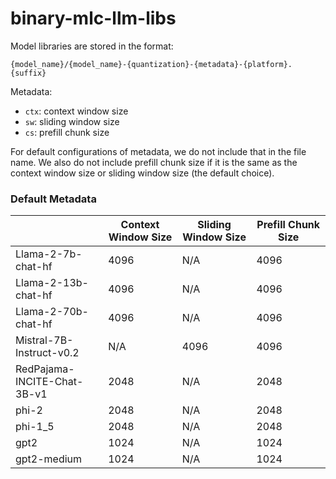 # binary-mlc-llm-libs

Model libraries are stored in the format:

```
{model_name}/{model_name}-{quantization}-{metadata}-{platform}.{suffix}
```

Metadata: 
- `ctx`: context window size
- `sw`: sliding window size
- `cs`: prefill chunk size

For default configurations of metadata, we do not include that in the file name. We also do not include prefill chunk size if it is the same as the context window size or sliding window size (the default choice).

### Default Metadata

<table style="width:100%">
  <thead>
    <tr>
      <th style="width:25%"> </th>
      <th style="width:20%">Context Window Size</th>
      <th style="width:20%">Sliding Window Size</th>
      <th style="width:20%">Prefill Chunk Size</th>
    </tr>
  </thead>
  <tbody>
    <tr>
      <td>Llama-2-7b-chat-hf</td>
      <td>4096</td>
      <td>N/A</td>
      <td>4096</td>
    </tr>
    <tr>
      <td>Llama-2-13b-chat-hf</td>
      <td>4096</td>
      <td>N/A</td>
      <td>4096</td>
    </tr>
    <tr>
      <td>Llama-2-70b-chat-hf</td>
      <td>4096</td>
      <td>N/A</td>
      <td>4096</td>
    </tr>
    <tr>
      <td>Mistral-7B-Instruct-v0.2</td>
      <td>N/A</td>
      <td>4096</td>
      <td>4096</td>
    </tr>
    <tr>
      <td>RedPajama-INCITE-Chat-3B-v1</td>
      <td>2048</td>
      <td>N/A</td>
      <td>2048</td>
    </tr>
    <tr>
      <td>phi-2</td>
      <td>2048</td>
      <td>N/A</td>
      <td>2048</td>
    </tr>
    <tr>
      <td>phi-1_5</td>
      <td>2048</td>
      <td>N/A</td>
      <td>2048</td>
    </tr>
    <tr>
      <td>gpt2</td>
      <td>1024</td>
      <td>N/A</td>
      <td>1024</td>
    </tr>
    <tr>
      <td>gpt2-medium</td>
      <td>1024</td>
      <td>N/A</td>
      <td>1024</td>
    </tr>
  </tbody>
</table>
